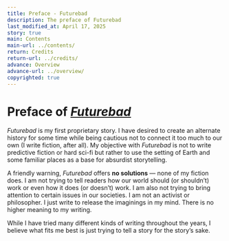 ```yaml
---
title: Preface - Futurebad
description: The preface of Futurebad
last_modified_at: April 17, 2025
story: true
main: Contents
main-url: ../contents/
return: Credits
return-url: ../credits/
advance: Overview
advance-url: ../overview/
copyrighted: true
---
```


# Preface of <i>[Futurebad](../)</i>
*Futurebad* is my first proprietary story. I have desired to create an alternate history for some time while being cautious not to connect it too much to our own (I write fiction, after all). My objective with *Futurebad* is not to write predictive fiction or hard sci-fi but rather to use the setting of Earth and some familiar places as a base for absurdist storytelling.

A friendly warning, *Futurebad* offers **no solutions** — none of my fiction does. I am not trying to tell readers how our world should (or shouldn’t) work or even how it does (or doesn’t) work. I am also not trying to bring attention to certain issues in our societies. I am not an activist or philosopher. I just write to release the imaginings in my mind. There is no higher meaning to my writing.

While I have tried many different kinds of writing throughout the years, I believe what fits me best is just trying to tell a story for the story’s sake.